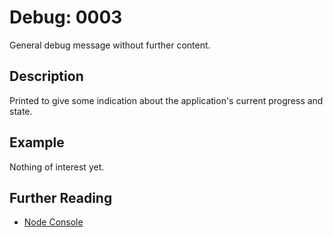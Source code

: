 # Debug: 0003

General debug message without further content.

## Description

Printed to give some indication about the application's current
progress and state.

## Example

Nothing of interest yet.

## Further Reading

 - [Node Console](https://nodejs.org/api/console.html)
